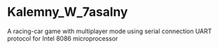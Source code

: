 # Kalemny_W_7asalny
A racing-car game with multiplayer mode using serial connection UART protocol for Intel 8086 microprocessor
